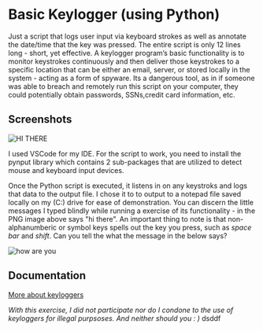 
# Basic Keylogger (using Python)
Just a script that logs user input via keyboard strokes as well as annotate the date/time that the key was pressed. The entire script is only 12 lines long - short, yet effective. A keylogger program’s basic functionality is to monitor keystrokes continuously and then deliver those keystrokes to a specific location that can be either an email, server, or stored locally in the system - acting as a form of spyware. Its a dangerous tool, as in if someone was able to breach and remotely run this script on your computer, they could potentially obtain passwords, SSNs,credit card information, etc.











## Screenshots

![HI THERE](https://user-images.githubusercontent.com/67354346/232253140-634f2c0c-00a4-499f-850c-2df2d5044491.png)

I used VSCode for my IDE. For the script to work, you need to install the pynput library which contains 2 sub-packages that are utilized to detect mouse and keyboard input devices. 

Once the Python script is executed, it listens in on any keystroks and logs that data to the output file. I chose it to to output to a notepad file saved locally on my (C:) drive for ease of demonstration. You can discern the little messages I typed blindly while running a exercise of its functionality - in the PNG image above says "hi there". An important thing to note is that non-alphanumberic or symbol keys spells out the key you press, such as *space bar* and *shift*. Can you tell the what the message in the below says?

![how are you](https://user-images.githubusercontent.com/67354346/232253143-df6eb24a-fa2f-4ca6-9d02-65ff3163cdeb.png)


## Documentation

[More about keyloggers](https://www.malwarebytes.com/keylogger)

*With this exercise, I did not participate nor do I condone to the use of keyloggers for illegal purpsoses. And neither should you : )*
dsddf
